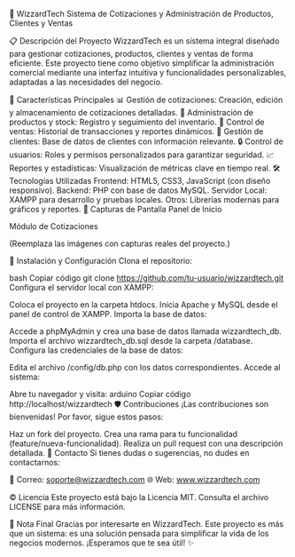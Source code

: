 🌟 WizzardTech
Sistema de Cotizaciones y Administración de Productos, Clientes y Ventas

📋 Descripción del Proyecto
WizzardTech es un sistema integral diseñado para gestionar cotizaciones, productos, clientes y ventas de forma eficiente. Este proyecto tiene como objetivo simplificar la administración comercial mediante una interfaz intuitiva y funcionalidades personalizables, adaptadas a las necesidades del negocio.

🚀 Características Principales
📊 Gestión de cotizaciones: Creación, edición y almacenamiento de cotizaciones detalladas.
🛒 Administración de productos y stock: Registro y seguimiento del inventario.
🧾 Control de ventas: Historial de transacciones y reportes dinámicos.
👥 Gestión de clientes: Base de datos de clientes con información relevante.
🔒 Control de usuarios: Roles y permisos personalizados para garantizar seguridad.
📈 Reportes y estadísticas: Visualización de métricas clave en tiempo real.
🛠️ Tecnologías Utilizadas
Frontend: HTML5, CSS3, JavaScript (con diseño responsivo).
Backend: PHP con base de datos MySQL.
Servidor Local: XAMPP para desarrollo y pruebas locales.
Otros: Librerías modernas para gráficos y reportes.
🌟 Capturas de Pantalla
Panel de Inicio

Módulo de Cotizaciones

(Reemplaza las imágenes con capturas reales del proyecto.)

🔧 Instalación y Configuración
Clona el repositorio:

bash
Copiar código
git clone https://github.com/tu-usuario/wizzardtech.git
Configura el servidor local con XAMPP:

Coloca el proyecto en la carpeta htdocs.
Inicia Apache y MySQL desde el panel de control de XAMPP.
Importa la base de datos:

Accede a phpMyAdmin y crea una base de datos llamada wizzardtech_db.
Importa el archivo wizzardtech_db.sql desde la carpeta /database.
Configura las credenciales de la base de datos:

Edita el archivo /config/db.php con los datos correspondientes.
Accede al sistema:

Abre tu navegador y visita:
arduino
Copiar código
http://localhost/wizzardtech
🛡️ Contribuciones
¡Las contribuciones son bienvenidas! Por favor, sigue estos pasos:

Haz un fork del proyecto.
Crea una rama para tu funcionalidad (feature/nueva-funcionalidad).
Realiza un pull request con una descripción detallada.
📩 Contacto
Si tienes dudas o sugerencias, no dudes en contactarnos:

📧 Correo: soporte@wizzardtech.com
🌐 Web: www.wizzardtech.com

© Licencia
Este proyecto está bajo la Licencia MIT. Consulta el archivo LICENSE para más información.

🌟 Nota Final
Gracias por interesarte en WizzardTech. Este proyecto es más que un sistema: es una solución pensada para simplificar la vida de los negocios modernos. ¡Esperamos que te sea útil! ✨

